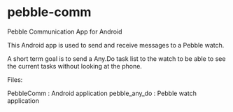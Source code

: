 pebble-comm
===========

Pebble Communication App for Android

This Android app is used to send and receive messages to a Pebble watch.  

A short term goal is to send a Any.Do task list to the watch to be able to see the 
current tasks without looking at the phone.


Files:

PebbleComm : Android application
pebble_any_do : Pebble watch application
